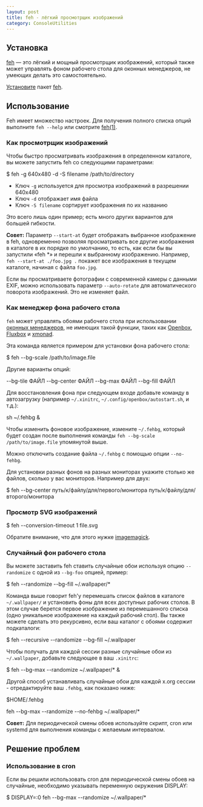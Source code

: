```yaml
---
layout: post
title: feh - лёгкий просмотрщик изображений
category: ConsoleUtilities
---
```


## Установка

[feh](https://feh.finalrewind.org/) — это лёгкий и мощный просмотрщик изображений, который также может управлять фоном рабочего стола для оконных менеджеров, не умеющих делать это самостоятельно.

[Установите](https://wiki.archlinux.org/title/%D0%A3%D1%81%D1%82%D0%B0%D0%BD%D0%BE%D0%B2%D0%B8%D1%82%D0%B5 "Установите") пакет [feh](https://archlinux.org/packages/?name=feh).
## Использование

Feh имеет множество настроек. Для получения полного списка опций выполните `feh --help` или смотрите [feh(1)](https://man.archlinux.org/man/feh.1).

### Как просмотрщик изображений

Чтобы быстро просматривать изображения в определенном каталоге, вы можете запустить feh со следующими параметрами:

$ feh -g 640x480 -d -S filename /path/to/directory

- Ключ `-g` используется для просмотра изображений в разрешении 640x480
- Ключ `-d` отображает имя файла
- Ключ `-S filename` сортирует изображения по их названию

Это всего лишь один пример; есть много других вариантов для большей гибкости.

**Совет:** Параметр `--start-at` будет отображать выбранное изображение в feh, одновременно позволяя просматривать все другие изображения в каталоге в их порядке по умолчанию, то есть, как если бы вы запустили «feh *» и перешли к выбранному изображению. Например, `feh --start-at ./foo.jpg .` покажет все изображения в текущем каталоге, начиная с файла `foo.jpg`.

Если вы просматриваете фотографии с современной камеры с данными EXIF, можно использовать параметр `--auto-rotate` для автоматического поворота изображений. Это не изменяет файл.

### Как менеджер фона рабочего стола

`feh` может управлять обоями рабочего стола при использовании [оконных менеджеров](https://wiki.archlinux.org/title/Window_manager_(%D0%A0%D1%83%D1%81%D1%81%D0%BA%D0%B8%D0%B9) "Window manager (Русский)"), не имеющих такой функции, таких как [Openbox](https://wiki.archlinux.org/title/Openbox_(%D0%A0%D1%83%D1%81%D1%81%D0%BA%D0%B8%D0%B9) "Openbox (Русский)"), [Fluxbox](https://wiki.archlinux.org/title/Fluxbox "Fluxbox") и [xmonad](https://wiki.archlinux.org/title/Xmonad_(%D0%A0%D1%83%D1%81%D1%81%D0%BA%D0%B8%D0%B9) "Xmonad (Русский)").

Эта команда является примером для установки фона рабочего стола:

$ feh --bg-scale /path/to/image.file

Другие варианты опций:

--bg-tile ФАЙЛ
--bg-center ФАЙЛ
--bg-max ФАЙЛ
--bg-fill ФАЙЛ

Для восстановления фона при следующем входе добавьте команду в автозагрузку (например `~/.xinitrc`, `~/.config/openbox/autostart.sh`, и т.д.):

sh ~/.fehbg &

Чтобы изменить фоновое изображение, измените `~/.fehbg`, который будет создан после выполнения команды `feh --bg-scale /path/to/image.file` упомянутой выше.

Можно отключить создание файла `~/.fehbg` с помощью опции `--no-fehbg`.

Для установки разных фонов на разных мониторах укажите столько же файлов, сколько у вас мониторов. Например для двух:

$ feh --bg-center путь/к/файлу/для/первого/монитора путь/к/файлу/для/второго/монитора

### Просмотр SVG изображений

$ feh --conversion-timeout 1 file.svg

Обратите внимание, что для этого нужке [imagemagick](https://archlinux.org/packages/?name=imagemagick).

### Случайный фон рабочего стола

Вы можете заставить feh ставить случайные обои используя опцию `--randomize` с одной из `--bg-foo` опцией, пример:

$ feh --randomize --bg-fill ~/.wallpaper/*

Команда выше говорит feh'у перемешать список файлов в каталоге `~/.wallpaper/` и установить фоны для всех доступных рабочих столов. В этом случае берется первое изображение из перемешанного списка (одно уникальное изображение на каждый рабочий стол). Вы также можете сделать это рекурсивно, если ваш каталог с обоями содержит подкаталоги:

$ feh --recursive --randomize --bg-fill ~/.wallpaper

Чтобы получать для каждой сессии разные случайные обои из `~/.wallpaper`, добавьте следующее в ваш `.xinitrc`:

$ feh --bg-max --randomize ~/.wallpaper/* &

Другой способ устанавливать случайные обои для каждой x.org сессии - отредактируйте ваш `.fehbg`, как показано ниже:

$HOME/.fehbg

 feh --bg-max --randomize --no-fehbg ~/.wallpaper/*

**Совет:** Для периодической смены обоев используйте скрипт, cron или systemd для выполнения команды с желаемым интервалом.

## Решение проблем

### Использование в cron

Если вы решили использовать cron для периодической смены обоев на случайные, необходимо указывать переменную окружения DISPLAY:

$ DISPLAY=:0 feh --bg-max --randomize ~/.wallpaper/*
